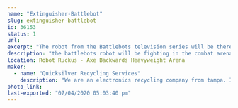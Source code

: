```yaml
---
name: "Extinguisher-Battlebot"
slug: extinguisher-battlebot
id: 36153
status: 1
url: 
excerpt: "The robot from the Battlebots television series will be there for people to see and the builders to ask questions and participate in panels."
description: "the battlebots robot will be fighting in the combat arena under an alias"
location: Robot Ruckus - Axe Backwards Heavyweight Arena
maker:
  - name: "Quicksilver Recycling Services"
    description: "We are an electronics recycling company from tampa. In business for over 25 years we have properly disposed of electronic scrap. "
photo_link: 
last-exported: "07/04/2020 05:03:40 pm"
---
```

